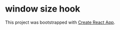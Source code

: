 # window size hook

This project was bootstrapped with [Create React App](https://github.com/facebook/create-react-app).
